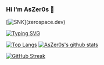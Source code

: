 ### Hi I‘m AsZer0s 👋

[![SNK]([https://raw.githubusercontent.com/AsZer0s/AsZer0s/refs/heads/output/github-contribution-grid-snake.svg](https://raw.githubusercontent.com/AsZer0s/AsZer0s/refs/heads/output/github-contribution-grid-snake-dark.svg))](zerospace.dev)

[![Typing SVG](https://readme-typing-svg.herokuapp.com?font=Rubik&duration=3000&pause=1000&random=false&width=435&lines=CoreNya;One+Of+The+Cutest+Cats+In+The+World)](https://hiyun.top)

[![Top Langs](https://github-readme-stats.vercel.app/api/top-langs/?username=AsZer0s&langs_count=10&layout=compact&theme=nightowl)](https://hiyun.top) [![AsZer0s's github stats](https://github-readme-stats.vercel.app/api?username=AsZer0s&count_private=true&show_icons=true&theme=nightowl)](https://hiyun.top)

[![GitHub Streak](https://streak-stats.demolab.com?user=AsZer0s&theme=shades-of-purple&date_format=n%2Fj%5B%2FY%5D)](https://hiyun.top)
